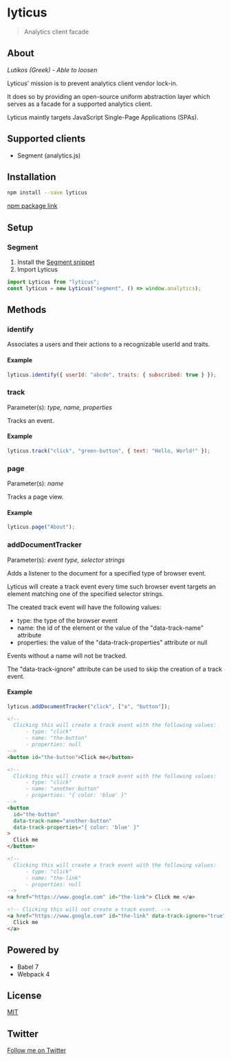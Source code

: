 # lyticus

> Analytics client facade

## About

_Lutikos (Greek) - Able to loosen_

Lyticus' mission is to prevent analytics client vendor lock-in.

It does so by providing an open-source uniform abstraction layer which serves as a facade for a supported analytics client.

Lyticus maintly targets JavaScript Single-Page Applications (SPAs).

## Supported clients

- Segment (analytics.js)

## Installation

```bash
npm install --save lyticus
```

[npm package link](https://www.npmjs.com/package/lyticus)

## Setup

### Segment

1. Install the [Segment snippet](https://segment.com/docs/sources/website/analytics.js/quickstart/#step-1-copy-the-snippet)
2. Import Lyticus

```javascript
import Lyticus from "lyticus";
const lyticus = new Lyticus("segment", () => window.analytics);
```

## Methods

### identify

Associates a users and their actions to a recognizable userId and traits.

#### Example

```javascript
lyticus.identify({ userId: "abcde", traits: { subscribed: true } });
```

### track

Parameter(s): _type, name, properties_

Tracks an event.

#### Example

```javascript
lyticus.track("click", "green-button", { text: "Hello, World!" });
```

### page

Parameter(s): _name_

Tracks a page view.

#### Example

```javascript
lyticus.page("About");
```

### addDocumentTracker

Parameter(s): _event type, selector strings_

Adds a listener to the document for a specified type of browser event.

Lyticus will create a track event every time such browser event targets an element matching one of the specified selector strings.

The created track event will have the following values:

- type: the type of the browser event
- name: the id of the element or the value of the "data-track-name" attribute
- properties: the value of the "data-track-properties" attribute or null

Events without a name will not be tracked.

The "data-track-ignore" attribute can be used to skip the creation of a track event.

#### Example

```javascript
lyticus.addDocumentTracker("click", ["a", "button"]);
```

```html
<!--
  Clicking this will create a track event with the following values:
      - type: "click"
      - name: "the-button"
      - properties: null
-->
<button id="the-button">Click me</button>

<!--
  Clicking this will create a track event with the following values:
      - type: "click"
      - name: "another-button"
      - properties: "{ color: 'blue' }"
-->
<button
  id="the-button"
  data-track-name="another-button"
  data-track-properties="{ color: 'blue' }"
>
  Click me
</button>

<!--
  Clicking this will create a track event with the following values:
      - type: "click"
      - name: "the-link"
      - properties: null
-->
<a href="https://www.google.com" id="the-link"> Click me </a>

<!-- Clicking this will not create a track event. -->
<a href="https://www.google.com" id="the-link" data-track-ignore="true">
  Click me
</a>
```

## Powered by

- Babel 7
- Webpack 4

## License

[MIT](http://opensource.org/licenses/MIT)

## Twitter

[Follow me on Twitter](https://twitter.com/KrolsBjorn)
